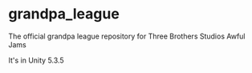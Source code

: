 # grandpa_league
The official grandpa league repository for Three Brothers Studios Awful Jams

It's in Unity 5.3.5
